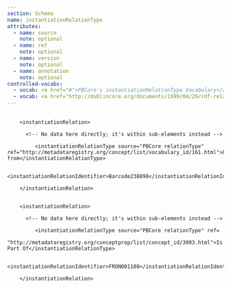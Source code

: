```yaml
---
section: Schema
name: instantiationRelationType
attributes:
  - name: source
    note: optional
  - name: ref
    note: optional
  - name: version
    note: optional
  - name: annotation
    note: optional
controlled-vocabs:
  - vocab: <a href="#">PBCore's instantiationRelationType Vocabulary</a>
  - vocab: <a href="http://dublincore.org/documents/1999/04/29/rdf-relation-types/">Dublin Core RDF Schema Declaration of Relation Types</a>
---
```

<pre>
  <code>
    &lt;instantiationRelation&gt;<br>
      &lt;!-- No data here directly; it's within sub-elements instead --&gt;<br>
         &lt;instantiationRelationType source=&quot;PBCore relationType&quot; ref=&quot;http://metadataregistry.org/concept/list/vocabulary_id/161.html&quot;&gt;Derived from&lt;/instantiationRelationType&gt;<br>
         &lt;instantiationRelationIdentifier&gt;Barcode238898&lt;/instantiationRelationIdentifier&gt;<br>
    &lt;/instantiationRelation&gt;<br>

    &lt;instantiationRelation&gt;<br>
      &lt;!-- No data here directly; it's within sub-elements instead --&gt;<br>
         &lt;instantiationRelationType source=&quot;PBCore relationType&quot; ref=
    &quot;http://metadataregistry.org/conceptprop/list/concept_id/3093.html&quot;&gt;Is Part Of&lt;/instantiationRelationType&gt;<br>
         &lt;instantiationRelationIdentifier&gt;FRON001108&lt;/instantiationRelationIdentifier&gt;<br>
    &lt;/instantiationRelation&gt;<br>
  </code>
</pre>
